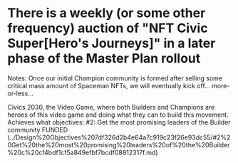# There is a weekly (or some other frequency) auction of "NFT Civic Super[Hero's Journeys]" in a later phase of the Master Plan rollout

Notes: Once our initial Champion community is formed after selling some critical mass amount of Spaceman NFTs, we will eventually kick off... more-or-less...

Civics 2030, the Video Game, where both Builders and Champions are heroes of this video game and doing what they can to build this movement.
Achieves what objectives: #2: Get the most promising leaders of the Builder community FUNDED (../Design%20Objectives%207df326d2b4e64a7c919c23f26e93dc55/#2%20Get%20the%20most%20promising%20leaders%20of%20the%20Builder%20c%20cf4bdf1cf5a849efbf7bcdf08812317f.md)